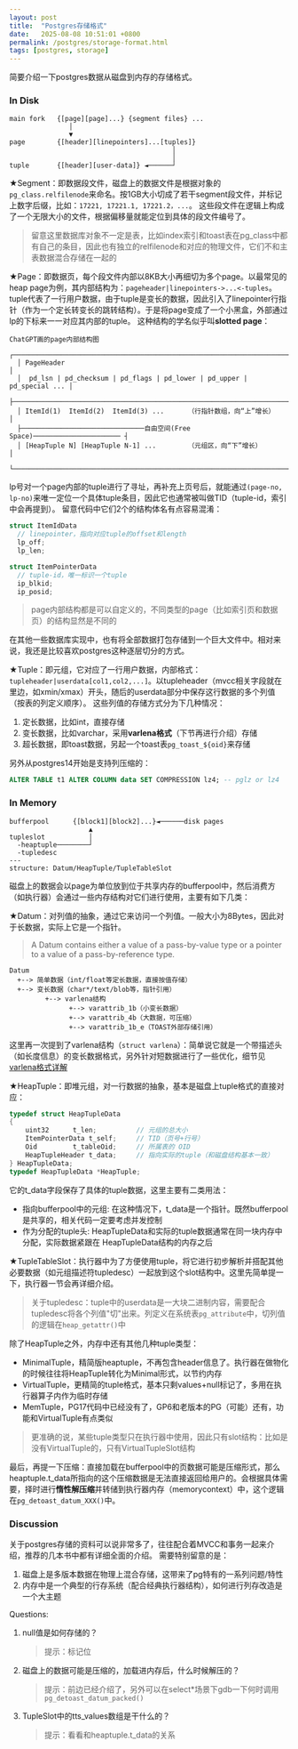 ```yaml
---
layout: post
title:  "Postgres存储格式"
date:   2025-08-08 10:51:01 +0800
permalink: /postgres/storage-format.html
tags: [postgres, storage]
---
```

简要介绍一下postgres数据从磁盘到内存的存储格式。

### In Disk
```
main fork   {[page][page]...} {segment files} ...
               │                               
               ▼                               
page        {[header][linepointers]...[tuples]}
                                         │     
                                         │     
tuple       {[header][user-data]} ◄──────┘     
```
★Segment：即数据段文件，磁盘上的数据文件是根据对象的```pg_class.relfilenode```来命名。按1GB大小切成了若干segment段文件，并标记上数字后缀，比如：```17221, 17221.1, 17221.2，...```。
这些段文件在逻辑上构成了一个无限大小的文件，根据偏移量就能定位到具体的段文件编号了。
>留意这里数据库对象不一定是表，比如index索引和toast表在pg_class中都有自己的条目，因此也有独立的relfilenode和对应的物理文件，它们不和主表数据混合存储在一起的

★Page：即数据页，每个段文件内部以8KB大小再细切为多个page。以最常见的heap page为例，其内部结构为：```pageheader|linepointers->...<-tuples```。tuple代表了一行用户数据，由于tuple是变长的数据，因此引入了linepointer行指针（作为一个定长转变长的跳转结构）。于是将page变成了一个小黑盒，外部通过lp的下标来一一对应其内部的tuple。
这种结构的学名似乎叫**slotted page**：
```gdb
ChatGPT画的page内部结构图
  ┌─────────────────────────────────────────────────────────────────────────┐
  │ PageHeader                                                              │
  │  pd_lsn | pd_checksum | pd_flags | pd_lower | pd_upper | pd_special ... │
  ├─────────────────────────────────────────────────────────────────────────┤
  │ ItemId(1)  ItemId(2)  ItemId(3) ...      （行指针数组，向“上”增长）         │
  ├───────────────────────────────自由空间(Free Space)────────────────────── ┤
  │ [HeapTuple N] [HeapTuple N-1] ...        （元组区，向“下”增长）            │
  └─────────────────────────────────────────────────────────────────────────┘
```

lp号对一个page内部的tuple进行了寻址，再补充上页号后，就能通过```(page-no, lp-no)```来唯一定位一个具体tuple条目，因此它也通常被叫做TID（tuple-id，索引中会再提到）。
留意代码中它们2个的结构体名有点容易混淆：
```c
struct ItemIdData
  // linepointer，指向对应tuple的offset和length
  lp_off;
  lp_len;

struct ItemPointerData
  // tuple-id，唯一标识一个tuple
  ip_blkid;
  ip_posid;
```
> page内部结构都是可以自定义的，不同类型的page（比如索引页和数据页）的结构显然是不同的

在其他一些数据库实现中，也有将全部数据打包存储到一个巨大文件中。相对来说，我还是比较喜欢postgres这种逐层切分的方式。

★Tuple：即元组，它对应了一行用户数据，内部格式：```tupleheader|userdata[col1,col2,...]```。以tupleheader（mvcc相关字段就在里边，如xmin/xmax）开头，随后的userdata部分中保存这行数据的多个列值（按表的列定义顺序）。
这些列值的存储方式分为下几种情况：
1. 定长数据，比如int，直接存储
1. 变长数据，比如varchar，采用**varlena格式**（下节再进行介绍）存储
1. 超长数据，即toast数据，另起一个toast表```pg_toast_${oid}```来存储

另外从postgres14开始是支持列压缩的：
```sql
ALTER TABLE t1 ALTER COLUMN data SET COMPRESSION lz4; -- pglz or lz4
```

### In Memory
```
bufferpool      {[block1][block2]...}◄──────disk pages
                    ▲                                 
tupleslot           │                                 
  -heaptuple────────┘                                 
  -tupledesc    
---
structure: Datum/HeapTuple/TupleTableSlot
```
磁盘上的数据会以page为单位放到位于共享内存的bufferpool中，然后消费方（如执行器）会通过一些内存结构对它们进行使用，主要有如下几类：

★Datum：对列值的抽象，通过它来访问一个列值。一般大小为8Bytes，因此对于长数据，实际上它是一个指针。
> A Datum contains either a value of a pass-by-value type or a pointer to a value of a pass-by-reference type.

```
Datum
  +--> 简单数据（int/float等定长数据，直接按值存储）
  +--> 变长数据（char*/text/blob等，指针引用）
         +--> varlena结构
               +--> varattrib_1b（小变长数据）
               +--> varattrib_4b（大数据，可压缩）
               +--> varattrib_1b_e（TOAST外部存储引用）
```
这里再一次提到了varlena结构（```struct varlena```）：简单说它就是一个带描述头（如长度信息）的变长数据格式，另外针对短数据进行了一些优化，细节见[varlena格式详解](https://zhmin.github.io/posts/postgresql-varlena/)


★HeapTuple：即堆元组，对一行数据的抽象，基本是磁盘上tuple格式的直接对应：
```c
typedef struct HeapTupleData
{
    uint32      t_len;      	// 元组的总大小
    ItemPointerData t_self;     // TID（页号+行号）
    Oid         t_tableOid; 	// 所属表的 OID
    HeapTupleHeader t_data;     // 指向实际的tuple（和磁盘结构基本一致）
} HeapTupleData;
typedef HeapTupleData *HeapTuple;
```
它的t_data字段保存了具体的tuple数据，这里主要有二类用法：
* 指向bufferpool中的元组: 在这种情况下，t_data是一个指针。既然bufferpool是共享的，相关代码一定要考虑并发控制
* 作为分配的tuple头: HeapTupleData和实际的tuple数据通常在同一块内存中分配，实际数据紧跟在 HeapTupleData结构的内存之后


★TupleTableSlot：执行器中为了方便使用tuple，将它进行初步解析并搭配其他必要数据（如元组描述符tupledesc）一起放到这个slot结构中。这里先简单提一下，执行器一节会再详细介绍。
> 关于tupledesc：tuple中的userdata是一大块二进制内容，需要配合tupledesc将各个列值"切"出来。列定义在系统表```pg_attribute```中，切列值的逻辑在```heap_getattr()```中

除了HeapTuple之外，内存中还有其他几种tuple类型：
* MinimalTuple，精简版heaptuple，不再包含header信息了。执行器在做物化的时候往往将HeapTuple转化为Minimal形式，以节约内存
* VirtualTuple，更精简的tuple格式，基本只剩values+null标记了，多用在执行器算子内作为临时存储
* MemTuple，PG17代码中已经没有了，GP6和老版本的PG（可能）还有，功能和VirtualTuple有点类似

> 更准确的说，某些tuple类型只在执行器中使用，因此只有slot结构：比如是没有VirtualTuple的，只有VirtualTupleSlot结构

最后，再提一下压缩：直接加载在bufferpool中的页数据可能是压缩形式，那么heaptuple.t_data所指向的这个压缩数据是无法直接返回给用户的。会根据具体需要，择时进行**惰性解压缩**并转储到执行器内存（memorycontext）中，这个逻辑在```pg_detoast_datum_XXX()```中。

### Discussion
关于postgres存储的资料可以说非常多了，往往配合着MVCC和事务一起来介绍，推荐的几本书中都有详细全面的介绍。
需要特别留意的是：
1. 磁盘上是多版本数据在物理上混合存储，这带来了pg特有的一系列问题/特性
1. 内存中是一个典型的行存系统（配合经典执行器结构），如何进行列存改造是一个大主题

Questions:
1. null值是如何存储的？
    > 提示：标记位
1. 磁盘上的数据可能是压缩的，加载进内存后，什么时候解压的？
    > 提示：前边已经介绍了，另外可以在select*场景下gdb一下何时调用```pg_detoast_datum_packed()```
1. TupleSlot中的tts_values数组是干什么的？
    > 提示：看看和heaptuple.t_data的关系